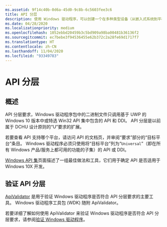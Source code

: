 ```yaml
---
ms.assetid: 9f14c40b-0d6a-45d0-9c8b-6c5603fee3c6
title: API 分层
description: 使用 Windows 驱动程序，可以创建一个在多种类型设备（从嵌入式系统到平板电脑和电脑）上运行的驱动程序。
ms.date: 04/28/2020
ms.localizationpriority: medium
ms.openlocfilehash: 1052ebbd20459b3c5bd909a98ba00481b36136f2
ms.sourcegitcommit: ec7bebe3f94536455e62b372c2a28fe69d1717f7
ms.translationtype: HT
ms.contentlocale: zh-CN
ms.lasthandoff: 11/04/2020
ms.locfileid: "93349783"
---
```

# <a name="api-layering"></a>API 分层

## <a name="overview"></a>概述

API 分层要求，Windows 驱动程序包中的二进制文件只调用基于 UWP 的 Windows 10 版本中或特选 Win32 API 集中包含的 API 和 DDI。 API 分层是以前属于 DCHU 设计原则的“U”要求的扩展。

若要查看 API 支持哪个平台，请访问 API 的文档页，并审阅“要求”部分的“目标平台”条目。  Windows 驱动程序必须只使用将“目标平台”列为“`Universal`”（即在所有 Windows 产品/服务上都可用的功能的子集）的 API 或 DDI。

[Windows API 集](/windows/win32/apiindex/windows-apisets)页面描述了一组最佳做法和工具，它们用于确定 API 是否适用于 Windows 10X 开发。

## <a name="validating-api-layering"></a>验证 API 分层  

[ApiValidator](/windows-hardware/test/hlk/testref/df4a9671-c2aa-4c81-b964-7247fb4799df) 是用于验证 Windows 驱动程序是否符合 API 分层要求的主要工具。  Windows 驱动程序工具包 (WDK) 随附 ApiValidator。  

若要详细了解如何使用 ApiValidator 来验证 Windows 驱动程序是否符合 API 分层要求，请参阅[验证 Windows 驱动程序](validating-windows-drivers.md)。